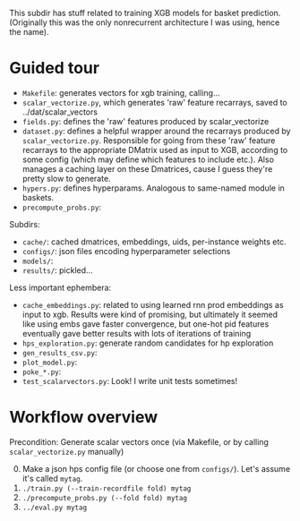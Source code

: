 This subdir has stuff related to training XGB models for basket prediction. (Originally this was the only nonrecurrent architecture I was using, hence the name).

# Guided tour

- `Makefile`: generates vectors for xgb training, calling...
- `scalar_vectorize.py`, which generates 'raw' feature recarrays, saved to ../dat/scalar_vectors
- `fields.py`: defines the 'raw' features produced by scalar_vectorize
- `dataset.py`: defines a helpful wrapper around the recarrays produced by `scalar_vectorize.py`. Responsible for going from these 'raw' feature recarrays to the appropriate DMatrix used as input to XGB, according to some config (which may define which features to include etc.). Also manages a caching layer on these Dmatrices, cause I guess they're pretty slow to generate.
- `hypers.py`: defines hyperparams. Analogous to same-named module in baskets.
- `precompute_probs.py`:

Subdirs:
- `cache/`: cached dmatrices, embeddings, uids, per-instance weights etc.
- `configs/`: json files encoding hyperparameter selections
- `models/`:
- `results/`: pickled...

Less important ephembera:
- `cache_embeddings.py`: related to using learned rnn prod embeddings as input to xgb. Results were kind of promising, but ultimately it seemed like using embs gave faster convergence, but one-hot pid features eventually gave better results with lots of iterations of training
- `hps_exploration.py`: generate random candidates for hp exploration
- `gen_results_csv.py`:
- `plot_model.py`:
- `poke_*.py`:
- `test_scalarvectors.py`: Look! I write unit tests sometimes!

# Workflow overview

Precondition: Generate scalar vectors once (via Makefile, or by calling `scalar_vectorize.py` manually)

0. Make a json hps config file (or choose one from `configs/`). Let's assume it's called `mytag`.
1. `./train.py (--train-recordfile fold) mytag`
2. `./precompute_probs.py (--fold fold) mytag`
3. `../eval.py mytag`
